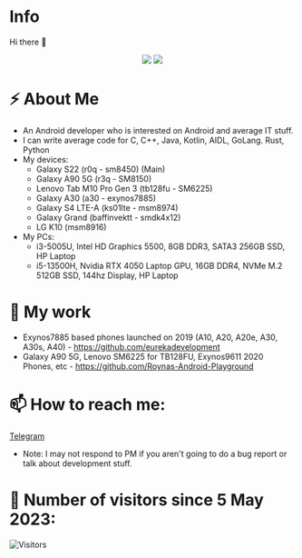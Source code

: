 # Info
 Hi there 👋
<p align="center">
 <img src="https://raw.githubusercontent.com/roynatech2544/readme-generator/master/generated/languages.svg"/>
 <img src="https://raw.githubusercontent.com/roynatech2544/readme-generator/master/generated/overview.svg"/>
</p>

# ⚡ About Me
- An Android developer who is interested on Android and average IT stuff.
- I can write average code for C, C++, Java, Kotlin, AIDL, GoLang. Rust, Python
- My devices:
  - Galaxy S22 (r0q - sm8450) (Main)
  - Galaxy A90 5G (r3q - SM8150)
  - Lenovo Tab M10 Pro Gen 3 (tb128fu - SM6225)
  - Galaxy A30 (a30 - exynos7885)
  - Galaxy S4 LTE-A (ks01lte - msm8974)
  - Galaxy Grand (baffinvektt - smdk4x12)
  - LG K10 (msm8916)
- My PCs:
  - i3-5005U, Intel HD Graphics 5500, 8GB DDR3, SATA3 256GB SSD, HP Laptop
  - i5-13500H, Nvidia RTX 4050 Laptop GPU, 16GB DDR4, NVMe M.2 512GB SSD, 144hz Display, HP Laptop

# 🔭 My work
- Exynos7885 based phones launched on 2019 (A10, A20, A20e, A30, A30s, A40) - https://github.com/eurekadevelopment
- Galaxy A90 5G, Lenovo SM6225 for TB128FU, Exynos9611 2020 Phones, etc - https://github.com/Roynas-Android-Playground
  
# 📫 How to reach me:
[Telegram](https://t.me/roynatech)
- Note: I may not respond to PM if you aren't going to do a bug report or talk about development stuff.

# 🤔 Number of visitors since 5 May 2023:
![Visitors](https://komarev.com/ghpvc/?username=roynatech2544)
